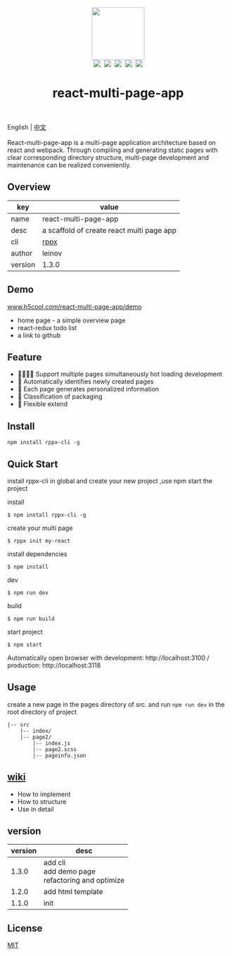 <div align="center">
    <img width="120px" src="https://raw.githubusercontent.com/leinov/react-multi-page-app/master/react-multi.png" /><br>
    <div>
        <img src="https://img.shields.io/github/license/leinov/react-multi-page-app.svg" />&nbsp
        <img src="https://img.shields.io/github/forks/leinov/react-multi-page-app.svg" />&nbsp
        <img src="https://img.shields.io/github/stars/leinov/react-multi-page-app.svg">&nbsp
        <img src="https://img.shields.io/npm/dt/rppx-cli.svg" />&nbsp
        <img src="https://img.shields.io/npm/v/rppx-cli.svg?style=flat" />
    </div>
    <h1>react-multi-page-app</h1>
</div>
<br>

English | [中文](README-ZH.md)
<br><br>
React-multi-page-app is a multi-page application architecture based on react and webpack. Through compiling and generating static pages with clear corresponding directory structure, multi-page development and maintenance can be realized conveniently.



## Overview

key | value
---|---
name | react-multi-page-app
desc | a scaffold of create react multi page app
cli | [rppx](https://github.com/leinov/rppx-cli)
author | leinov
version | 1.3.0


## Demo 

www.h5cool.com/react-multi-page-app/demo

* home page - a simple overview page
* react-redux todo list
* a link to github

## Feature

* 👩‍👩‍👧‍👧 Support multiple pages simultaneously hot loading development
* 📇 Automatically identifies newly created pages
* 📝 Each page generates personalized information
* 🚻 Classification of packaging
* 🔗 Flexible extend

## Install

```
npm install rppx-cli -g

```

## Quick Start

install rppx-cli in global and create your new project ,use npm start the project 

install 

```
$ npm install rppx-cli -g
```

create your multi page


```
$ rppx init my-react
```

install dependencies

```
$ npm install 
```

dev

```
$ npm run dev
```

build

```
$ npm run build
```

start project

```
$ npm start
```

Automatically open browser with development: http://localhost:3100 / production: http://localhost:3118 

## Usage
create a new page in the pages directory of src. and run ```npm run dev``` in the root directory of project
```
|-- src
    |-- index/
    |-- page2/
        |-- index.js
        |-- page2.scss
        |-- pageinfo.json
```

## [wiki](https://github.com/leinov/react-multi-page-app/issues/1)

* How to implement
* How to structure 
* Use in detail

## version

version | desc
---|---
1.3.0 | add cli<br> add demo page <br> refactoring and optimize 
1.2.0 | add html template 
1.1.0 | init 

## License

[MIT](https://opensource.org/licenses/MIT)